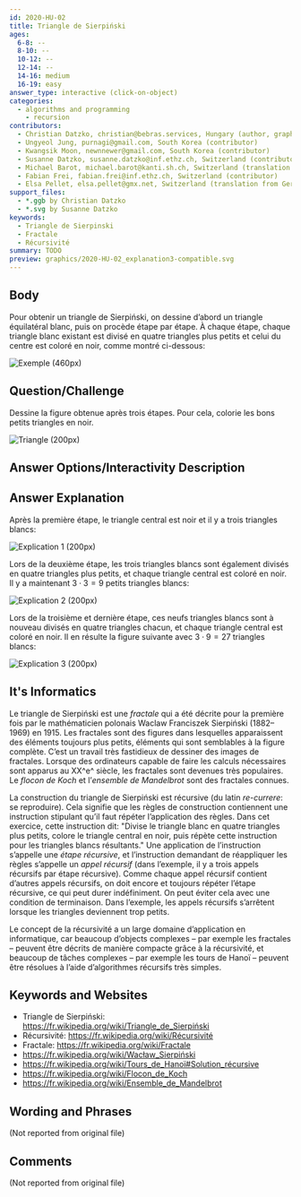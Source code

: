 ```yaml
---
id: 2020-HU-02
title: Triangle de Sierpiński
ages:
  6-8: --
  8-10: --
  10-12: --
  12-14: --
  14-16: medium
  16-19: easy
answer_type: interactive (click-on-object)
categories:
  - algorithms and programming
    - recursion
contributors:
  - Christian Datzko, christian@bebras.services, Hungary (author, graphics)
  - Ungyeol Jung, purnagi@gmail.com, South Korea (contributor)
  - Kwangsik Moon, newnnewer@gmail.com, South Korea (contributor)
  - Susanne Datzko, susanne.datzko@inf.ethz.ch, Switzerland (contributor, graphics)
  - Michael Barot, michael.barot@kanti.sh.ch, Switzerland (translation from English into German)
  - Fabian Frei, fabian.frei@inf.ethz.ch, Switzerland (contributor)
  - Elsa Pellet, elsa.pellet@gmx.net, Switzerland (translation from German into French)
support_files:
  - *.ggb by Christian Datzko
  - *.svg by Susanne Datzko
keywords:
  - Triangle de Sierpinski
  - Fractale
  - Récursivité
summary: TODO
preview: graphics/2020-HU-02_explanation3-compatible.svg
---
```



## Body

Pour obtenir un triangle de Sierpiński, on dessine d’abord un triangle équilatéral blanc, puis on procède étape par étape. À chaque étape, chaque triangle blanc existant est divisé en quatre triangles plus petits et celui du centre est coloré en noir, comme montré ci-dessous:

![](graphics/2020-HU-02_taskbody1-compatible.svg "Exemple (460px)")


## Question/Challenge

Dessine la figure obtenue après trois étapes. Pour cela, colorie les bons petits triangles en noir.

![](graphics/2020-HU-02_question-compatible.svg "Triangle (200px)")


## Answer Options/Interactivity Description

<!-- empty -->


## Answer Explanation

Après la première étape, le triangle central est noir et il y a trois triangles blancs:

![](graphics/2020-HU-02_explanation1-compatible.svg "Explication 1 (200px)")

Lors de la deuxième étape, les trois triangles blancs sont également divisés en quatre triangles plus petits, et chaque triangle central est coloré en noir. Il y a maintenant $3 \cdot 3 = 9$ petits triangles blancs:

![](graphics/2020-HU-02_explanation2-compatible.svg "Explication 2 (200px)")

Lors de la troisième et dernière étape, ces neufs triangles blancs sont à nouveau divisés en quatre triangles chacun, et chaque triangle central est coloré en noir. Il en résulte la figure suivante avec  $3 \cdot 9 = 27$ triangles blancs:

![](graphics/2020-HU-02_explanation3-compatible.svg "Explication 3 (200px)")


## It's Informatics

Le triangle de Sierpiński est une _fractale_ qui a été décrite pour la première fois par le mathématicien polonais Waclaw Franciszek Sierpiński (1882–1969) en 1915. Les fractales sont des figures dans lesquelles apparaissent des éléments toujours plus petits, éléments qui sont semblables à la figure complète. C’est un travail très fastidieux de dessiner des images de fractales. Lorsque des ordinateurs capable de faire les calculs nécessaires sont apparus au XX^e^ siècle, les fractales sont devenues très populaires. Le _flocon de Koch_ et l’_ensemble de Mandelbrot_ sont des fractales connues.

La construction du triangle de Sierpiński est récursive (du latin _re-currere_: se reproduire). Cela signifie que les règles de construction contiennent une instruction stipulant qu’il faut répéter l’application des règles. Dans cet exercice, cette instruction dit: "Divise le triangle blanc en quatre triangles plus petits, colore le triangle central en noir, puis répète cette instruction pour les triangles blancs résultants." Une application de l’instruction s’appelle une _étape récursive_, et l’instruction demandant de réappliquer les règles s’appelle un _appel récursif_ (dans l’exemple, il y a trois appels récursifs par étape récursive). Comme chaque appel récursif contient d’autres appels récursifs, on doit encore et toujours répéter l’étape récursive, ce qui peut durer indéfiniment. On peut éviter cela avec une condition de terminaison. Dans l’exemple, les appels récursifs s’arrêtent lorsque les triangles deviennent trop petits.

Le concept de la récursivité a un large domaine d’application en informatique, car beaucoup d’objects complexes – par exemple les fractales – peuvent être décrits de manière compacte grâce à la récursivité, et beaucoup de tâches complexes – par exemple les tours de Hanoï – peuvent être résolues à l’aide d’algorithmes récursifs très simples.


## Keywords and Websites

 - Triangle de Sierpiński: https://fr.wikipedia.org/wiki/Triangle_de_Sierpiński
 - Récursivité: https://fr.wikipedia.org/wiki/Récursivité
 - Fractale: https://fr.wikipedia.org/wiki/Fractale
 - https://fr.wikipedia.org/wiki/Wacław_Sierpiński
 - https://fr.wikipedia.org/wiki/Tours_de_Hanoï#Solution_récursive
 - https://fr.wikipedia.org/wiki/Flocon_de_Koch
 - https://fr.wikipedia.org/wiki/Ensemble_de_Mandelbrot


## Wording and Phrases

(Not reported from original file)


## Comments

(Not reported from original file)
